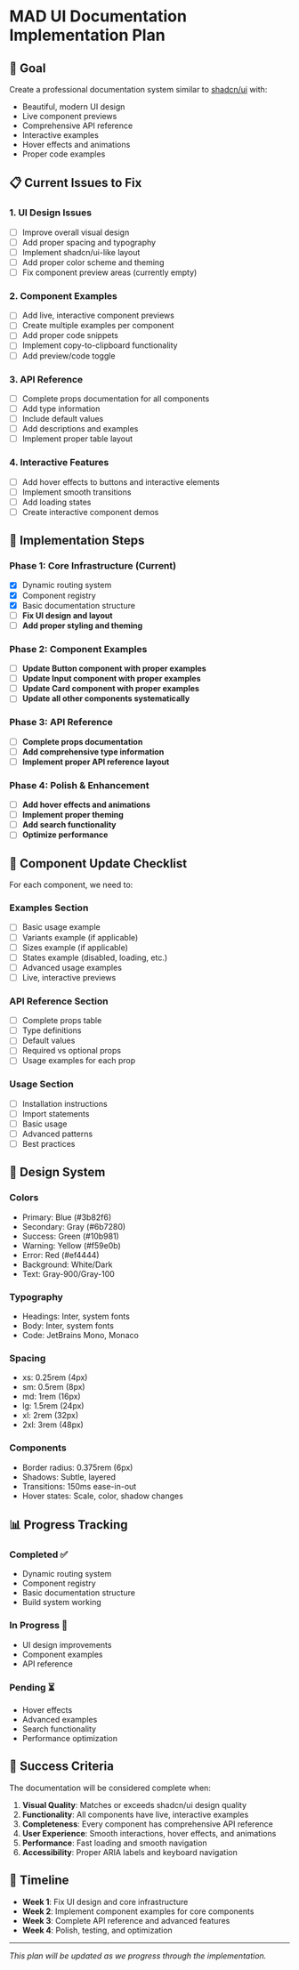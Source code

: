 # MAD UI Documentation Implementation Plan

## 🎯 Goal
Create a professional documentation system similar to [shadcn/ui](https://ui.shadcn.com/docs/components) with:
- Beautiful, modern UI design
- Live component previews
- Comprehensive API reference
- Interactive examples
- Hover effects and animations
- Proper code examples

## 📋 Current Issues to Fix

### 1. UI Design Issues
- [ ] Improve overall visual design
- [ ] Add proper spacing and typography
- [ ] Implement shadcn/ui-like layout
- [ ] Add proper color scheme and theming
- [ ] Fix component preview areas (currently empty)

### 2. Component Examples
- [ ] Add live, interactive component previews
- [ ] Create multiple examples per component
- [ ] Add proper code snippets
- [ ] Implement copy-to-clipboard functionality
- [ ] Add preview/code toggle

### 3. API Reference
- [ ] Complete props documentation for all components
- [ ] Add type information
- [ ] Include default values
- [ ] Add descriptions and examples
- [ ] Implement proper table layout

### 4. Interactive Features
- [ ] Add hover effects to buttons and interactive elements
- [ ] Implement smooth transitions
- [ ] Add loading states
- [ ] Create interactive component demos

## 🚀 Implementation Steps

### Phase 1: Core Infrastructure (Current)
- [x] Dynamic routing system
- [x] Component registry
- [x] Basic documentation structure
- [ ] **Fix UI design and layout**
- [ ] **Add proper styling and theming**

### Phase 2: Component Examples
- [ ] **Update Button component with proper examples**
- [ ] **Update Input component with proper examples**
- [ ] **Update Card component with proper examples**
- [ ] **Update all other components systematically**

### Phase 3: API Reference
- [ ] **Complete props documentation**
- [ ] **Add comprehensive type information**
- [ ] **Implement proper API reference layout**

### Phase 4: Polish & Enhancement
- [ ] **Add hover effects and animations**
- [ ] **Implement proper theming**
- [ ] **Add search functionality**
- [ ] **Optimize performance**

## 📝 Component Update Checklist

For each component, we need to:

### Examples Section
- [ ] Basic usage example
- [ ] Variants example (if applicable)
- [ ] Sizes example (if applicable)
- [ ] States example (disabled, loading, etc.)
- [ ] Advanced usage examples
- [ ] Live, interactive previews

### API Reference Section
- [ ] Complete props table
- [ ] Type definitions
- [ ] Default values
- [ ] Required vs optional props
- [ ] Usage examples for each prop

### Usage Section
- [ ] Installation instructions
- [ ] Import statements
- [ ] Basic usage
- [ ] Advanced patterns
- [ ] Best practices

## 🎨 Design System

### Colors
- Primary: Blue (#3b82f6)
- Secondary: Gray (#6b7280)
- Success: Green (#10b981)
- Warning: Yellow (#f59e0b)
- Error: Red (#ef4444)
- Background: White/Dark
- Text: Gray-900/Gray-100

### Typography
- Headings: Inter, system fonts
- Body: Inter, system fonts
- Code: JetBrains Mono, Monaco

### Spacing
- xs: 0.25rem (4px)
- sm: 0.5rem (8px)
- md: 1rem (16px)
- lg: 1.5rem (24px)
- xl: 2rem (32px)
- 2xl: 3rem (48px)

### Components
- Border radius: 0.375rem (6px)
- Shadows: Subtle, layered
- Transitions: 150ms ease-in-out
- Hover states: Scale, color, shadow changes

## 📊 Progress Tracking

### Completed ✅
- Dynamic routing system
- Component registry
- Basic documentation structure
- Build system working

### In Progress 🔄
- UI design improvements
- Component examples
- API reference

### Pending ⏳
- Hover effects
- Advanced examples
- Search functionality
- Performance optimization

## 🎯 Success Criteria

The documentation will be considered complete when:

1. **Visual Quality**: Matches or exceeds shadcn/ui design quality
2. **Functionality**: All components have live, interactive examples
3. **Completeness**: Every component has comprehensive API reference
4. **User Experience**: Smooth interactions, hover effects, and animations
5. **Performance**: Fast loading and smooth navigation
6. **Accessibility**: Proper ARIA labels and keyboard navigation

## 📅 Timeline

- **Week 1**: Fix UI design and core infrastructure
- **Week 2**: Implement component examples for core components
- **Week 3**: Complete API reference and advanced features
- **Week 4**: Polish, testing, and optimization

---

*This plan will be updated as we progress through the implementation.*
